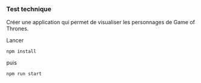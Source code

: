 ### Test technique

Créer une application qui permet de visualiser les personnages de Game of Thrones.

Lancer

`npm install`

puis

`npm run start`
